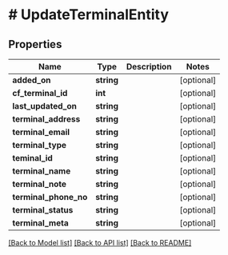 # # UpdateTerminalEntity

## Properties

Name | Type | Description | Notes
------------ | ------------- | ------------- | -------------
**added_on** | **string** |  | [optional]
**cf_terminal_id** | **int** |  | [optional]
**last_updated_on** | **string** |  | [optional]
**terminal_address** | **string** |  | [optional]
**terminal_email** | **string** |  | [optional]
**terminal_type** | **string** |  | [optional]
**teminal_id** | **string** |  | [optional]
**terminal_name** | **string** |  | [optional]
**terminal_note** | **string** |  | [optional]
**terminal_phone_no** | **string** |  | [optional]
**terminal_status** | **string** |  | [optional]
**terminal_meta** | **string** |  | [optional]

[[Back to Model list]](../../README.md#models) [[Back to API list]](../../README.md#endpoints) [[Back to README]](../../README.md)
